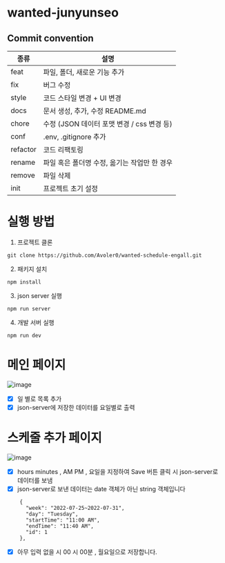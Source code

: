 # wanted-junyunseo

## Commit convention

| 종류     | 설명                                         |
| -------- | -------------------------------------------- |
| feat     | 파일, 폴더, 새로운 기능 추가                 |
| fix      | 버그 수정                                    |
| style    | 코드 스타일 변경 + UI 변경                   |
| docs     | 문서 생성, 추가, 수정 README.md              |
| chore    | 수정 (JSON 데이터 포맷 변경 / css 변경 등)   |
| conf     | .env, .gitignore 추가                        |
| refactor | 코드 리팩토링                                |
| rename   | 파일 혹은 폴더명 수정, 옮기는 작업만 한 경우 |
| remove   | 파일 삭제                                    |
| init     | 프로젝트 초기 설정                           |

# 실행 방법

1. 프로젝트 클론
```
git clone https://github.com/Avoler0/wanted-schedule-engall.git
```

2. 패키지 설치

```
npm install
```

3. json server 실행

```
npm run server
```

4. 개발 서버 실행

```
npm run dev
```

# 메인 페이지
![image](https://user-images.githubusercontent.com/91608021/183663072-b70c08b0-4086-4a73-8d38-3e336f6bbafb.png)

- [x] 일 별로 목록 추가
- [x] json-server에 저장한 데이터를 요일별로 출력

# 스케줄 추가 페이지
![image](https://user-images.githubusercontent.com/91608021/183818704-5ea701e0-a76a-4beb-ad90-b70239eb970e.png)
- [x] hours minutes , AM PM , 요일을 지정하여 Save 버튼 클릭 시 json-server로 데이터를 보냄
- [x] json-server로 보낸 데이터는 date 객체가 아닌 string 객체입니다
```
    {
      "week": "2022-07-25~2022-07-31",
      "day": "Tuesday",
      "startTime": "11:00 AM",
      "endTime": "11:40 AM",
      "id": 1
    },
```
- [x] 아무 입력 없을 시 00 시 00분 , 월요일으로 저장합니다.
